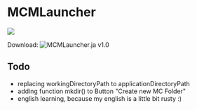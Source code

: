 # MCMLauncher

![](https://github.com/dennis6981/Minecraft-Multi-Launcher/raw/master/MCMLauncher.png)

Download: ![](https://github.com/downloads/dennis6981/Minecraft-Multi-Launcher/MCMLauncher.jar, "MCMLauncher.ja v1.0")

## Todo

 * replacing workingDirectoryPath to applicationDirectoryPath
 * adding function mkdir() to Button "Create new MC Folder"
 * english learning, because my english is a little bit rusty :)

